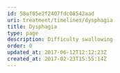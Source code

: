 ```yaml
---
id: 58af05e2f2407fdc08542aad
uri: treatment/timelines/dysphagia
title: Dysphagia
type: page
description: Difficulty swallowing
order: 0
updated_at: 2017-06-12T12:12:23Z
created_at: 2017-02-23T15:55:14Z
---
```


